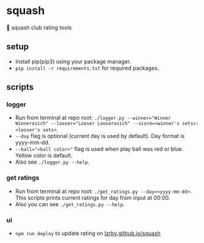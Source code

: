 # squash

🏸 squash club rating tools

## setup

- Install pip(pip3) using your package manager.
- `pip install -r requirements.txt` for required packages.

## scripts

### logger

- Run from terminal at repo root: `./logger.py --winner="Winner Winnerovich" --looser="Looser Looserovich" --score=<winner's sets>:<looser's sets>`.
- `--day` flag is optional (current day is used by default). Day format is yyyy-mm-dd.
- `--ball="<ball color>"` flag is used when play ball was red or blue. Yellow color is default.
- Also see `./logger.py --help`.

### get ratings

- Run from terminal at repo root: `./get_ratings.py --day=<yyyy-mm-dd>`. This scripts prints current ratings for day from input at 00:00.
- Also you can see `./get_ratings.py --help`.

### ui

- `npm run deploy` to update rating on [lzrby.github.io/squash](http://lzrby.github.io/squash)
